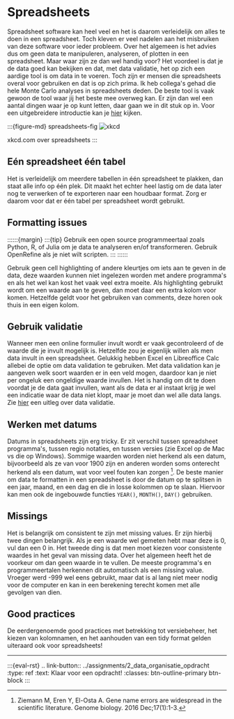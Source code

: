 # Spreadsheets

Spreadsheet software kan heel veel en het is daarom verleidelijk om alles te doen in een spreadsheet. Toch kleven er veel
nadelen aan het misbruiken van deze software voor ieder probleem. Over het algemeen is het advies dus om geen data te 
manipuleren, analyseren, of plotten in een spreadsheet. Maar waar zijn ze dan wel handig voor? Het voordeel is dat je
de data goed kan bekijken en dat, met data validatie, het op zich een aardige tool is om data in te voeren. Toch zijn
er mensen die spreadsheets overal voor gebruiken en dat is op zich prima. Ik heb collega's gehad die hele Monte Carlo
analyses in spreadsheets deden. De beste tool is vaak gewoon de tool waar jij het beste mee overweg kan. Er zijn dan wel
een aantal dingen waar je op kunt letten, daar gaan we in dit stuk op in. Voor een uitgebreidere introductie kan je
[hier](https://datacarpentry.org/spreadsheets-socialsci/) kijken.

:::{figure-md} spreadsheets-fig
<img src="../figures/xkcd_spreadsheets.png" alt="xkcd">

xkcd.com over spreadsheets
:::

## Eén spreadsheet één tabel

Het is verleidelijk om meerdere tabellen in één spreadsheet te plakken, dan staat alle info op één plek. Dit maakt het echter
heel lastig om de data later nog te verwerken of te exporteren naar een houdbaar format. Zorg er daarom voor dat er 
één tabel per spreadsheet wordt gebruikt.

## Formatting issues

::::::{margin}
:::{tip}
Gebruik een open source programmeertaal zoals Python, R, of Julia om je data te analyseren en/of transformeren. Gebruik
OpenRefine als je niet wilt scripten.
:::
::::::

Gebruik geen cell highlighting of andere kleurtjes om iets aan te geven in de data, deze waarden kunnen niet ingelezen
worden met andere programma's en als het wel kan kost het vaak veel extra moeite. Als highlighting gebruikt wordt om een
waarde aan te geven, dan moet daar een extra kolom voor komen. Hetzelfde geldt voor het gebruiken van comments, deze 
horen ook thuis in een eigen kolom.

## Gebruik validatie

Wanneer men een online formulier invult wordt er vaak gecontroleerd of de waarde die je invult mogelijk is. Hetzelfde zou
je eigenlijk willen als men data invult in een spreadsheet. Gelukkig hebben Excel en Libreoffice Calc allebei de optie
om data validation te gebruiken. Met data validation kan je aangeven welk soort waarden er in een veld mogen, daardoor
kan je niet per ongeluk een ongeldige waarde invullen. Het is handig om dit te doen voordat je de data gaat invullen,
want als de data er al instaat krijg je wel een indicatie waar de data niet klopt, maar je moet dan wel alle data langs.
Zie [hier](https://datacarpentry.org/spreadsheets-socialsci/04-quality-assurance/index.html) een uitleg over data validatie.

## Werken met datums

Datums in spreadsheets zijn erg tricky. Er zit verschil tussen spreadsheet programma's, tussen regio notaties, en tussen
versies (zie Excel op de Mac vs die op Windows). Sommige waarden worden niet herkend als een datum, bijvoorbeeld als ze 
van voor 1900 zijn en anderen worden soms onterecht herkend als een datum, wat voor veel fouten kan zorgen [^Ziemann]. 
De beste manier om data te formatten in een spreadsheet is door de datum op te splitsen in een jaar, maand, en een dag 
en die in losse kolommen op te slaan. Hiervoor kan men ook de ingebouwde functies `YEAR()`, `MONTH()`, `DAY()` gebruiken.

## Missings

Het is belangrijk om consistent te zijn met missing values. Er zijn hierbij twee dingen belangrijk. Als je een waarde
wel gemeten hebt maar deze is 0, vul dan een 0 in. Het tweede ding is dat men moet kiezen voor consistente waardes
in het geval van missing data. Over het algemeen heeft het de voorkeur om dan geen waarde in te vullen. De meeste programma's
en programmeertalen herkennen dit automatisch als een missing value. Vroeger werd -999 wel eens gebruikt, maar dat is al
lang niet meer nodig voor de computer en kan in een berekening terecht komen met alle gevolgen van dien.

## Good practices

De eerdergenoemde good practices met betrekking tot versiebeheer, het kiezen van kolomnamen, en het aanhouden van een tidy
format gelden uiteraard ook voor spreadsheets!

---

:::{eval-rst}
.. link-button:: ../assignments/2_data_organisatie_opdracht
    :type: ref
    :text: Klaar voor een opdracht!
    :classes: btn-outline-primary btn-block
:::


[^Ziemann]: Ziemann M, Eren Y, El-Osta A. Gene name errors are widespread in the scientific literature. Genome biology. 
2016 Dec;17(1):1-3.
